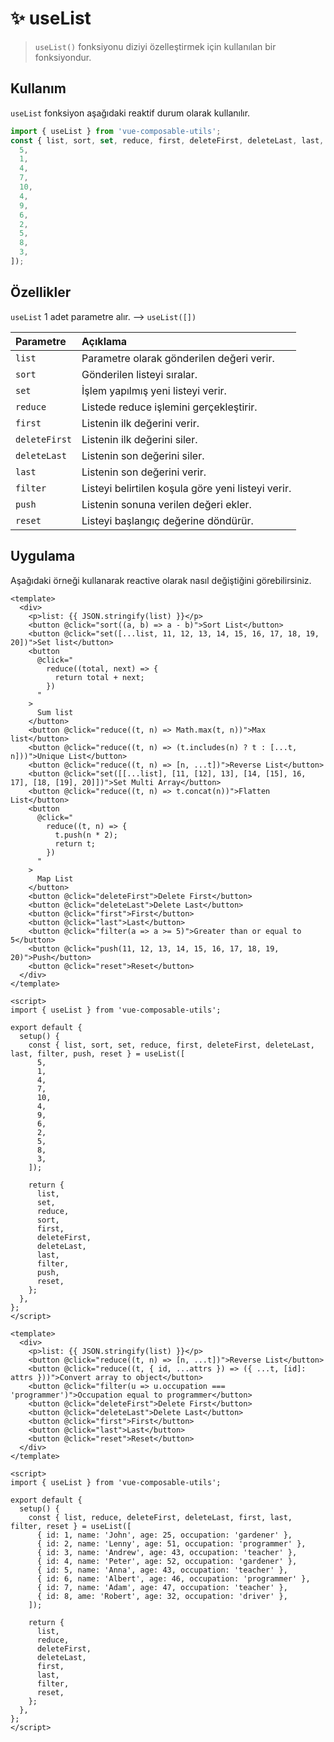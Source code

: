 # :sparkles: useList

> `useList()` fonksiyonu diziyi özelleştirmek için kullanılan bir fonksiyondur.

## Kullanım

`useList` fonksiyon aşağıdaki reaktif durum olarak kullanılır.

```js
import { useList } from 'vue-composable-utils';
const { list, sort, set, reduce, first, deleteFirst, deleteLast, last, filter, push, reset } = useList([
  5,
  1,
  4,
  7,
  10,
  4,
  9,
  6,
  2,
  5,
  8,
  3,
]);
```

## Özellikler

`useList` 1 adet parametre alır. --> `useList([])`

| Parametre     | Açıklama                                           |
| :------------ | :------------------------------------------------- |
| `list`        | Parametre olarak gönderilen değeri verir.          |
| `sort`        | Gönderilen listeyi sıralar.                        |
| `set`         | İşlem yapılmış yeni listeyi verir.                 |
| `reduce`      | Listede reduce işlemini gerçekleştirir.            |
| `first`       | Listenin ilk değerini verir.                       |
| `deleteFirst` | Listenin ilk değerini siler.                       |
| `deleteLast`  | Listenin son değerini siler.                       |
| `last`        | Listenin son değerini verir.                       |
| `filter`      | Listeyi belirtilen koşula göre yeni listeyi verir. |
| `push`        | Listenin sonuna verilen değeri ekler.              |
| `reset`       | Listeyi başlangıç değerine döndürür.               |

## Uygulama

Aşağıdaki örneği kullanarak reactive olarak nasıl değiştiğini görebilirsiniz.

<ListComponent />

```vue
<template>
  <div>
    <p>list: {{ JSON.stringify(list) }}</p>
    <button @click="sort((a, b) => a - b)">Sort List</button>
    <button @click="set([...list, 11, 12, 13, 14, 15, 16, 17, 18, 19, 20])">Set list</button>
    <button
      @click="
        reduce((total, next) => {
          return total + next;
        })
      "
    >
      Sum list
    </button>
    <button @click="reduce((t, n) => Math.max(t, n))">Max list</button>
    <button @click="reduce((t, n) => (t.includes(n) ? t : [...t, n]))">Unique List</button>
    <button @click="reduce((t, n) => [n, ...t])">Reverse List</button>
    <button @click="set([[...list], [11, [12], 13], [14, [15], 16, 17], [18, [19], 20]])">Set Multi Array</button>
    <button @click="reduce((t, n) => t.concat(n))">Flatten List</button>
    <button
      @click="
        reduce((t, n) => {
          t.push(n * 2);
          return t;
        })
      "
    >
      Map List
    </button>
    <button @click="deleteFirst">Delete First</button>
    <button @click="deleteLast">Delete Last</button>
    <button @click="first">First</button>
    <button @click="last">Last</button>
    <button @click="filter(a => a >= 5)">Greater than or equal to 5</button>
    <button @click="push(11, 12, 13, 14, 15, 16, 17, 18, 19, 20)">Push</button>
    <button @click="reset">Reset</button>
  </div>
</template>

<script>
import { useList } from 'vue-composable-utils';

export default {
  setup() {
    const { list, sort, set, reduce, first, deleteFirst, deleteLast, last, filter, push, reset } = useList([
      5,
      1,
      4,
      7,
      10,
      4,
      9,
      6,
      2,
      5,
      8,
      3,
    ]);

    return {
      list,
      set,
      reduce,
      sort,
      first,
      deleteFirst,
      deleteLast,
      last,
      filter,
      push,
      reset,
    };
  },
};
</script>
```

```vue
<template>
  <div>
    <p>list: {{ JSON.stringify(list) }}</p>
    <button @click="reduce((t, n) => [n, ...t])">Reverse List</button>
    <button @click="reduce((t, { id, ...attrs }) => ({ ...t, [id]: attrs }))">Convert array to object</button>
    <button @click="filter(u => u.occupation === 'programmer')">Occupation equal to programmer</button>
    <button @click="deleteFirst">Delete First</button>
    <button @click="deleteLast">Delete Last</button>
    <button @click="first">First</button>
    <button @click="last">Last</button>
    <button @click="reset">Reset</button>
  </div>
</template>

<script>
import { useList } from 'vue-composable-utils';

export default {
  setup() {
    const { list, reduce, deleteFirst, deleteLast, first, last, filter, reset } = useList([
      { id: 1, name: 'John', age: 25, occupation: 'gardener' },
      { id: 2, name: 'Lenny', age: 51, occupation: 'programmer' },
      { id: 3, name: 'Andrew', age: 43, occupation: 'teacher' },
      { id: 4, name: 'Peter', age: 52, occupation: 'gardener' },
      { id: 5, name: 'Anna', age: 43, occupation: 'teacher' },
      { id: 6, name: 'Albert', age: 46, occupation: 'programmer' },
      { id: 7, name: 'Adam', age: 47, occupation: 'teacher' },
      { id: 8, ame: 'Robert', age: 32, occupation: 'driver' },
    ]);

    return {
      list,
      reduce,
      deleteFirst,
      deleteLast,
      first,
      last,
      filter,
      reset,
    };
  },
};
</script>
```

<ToggleDarkMode/>
